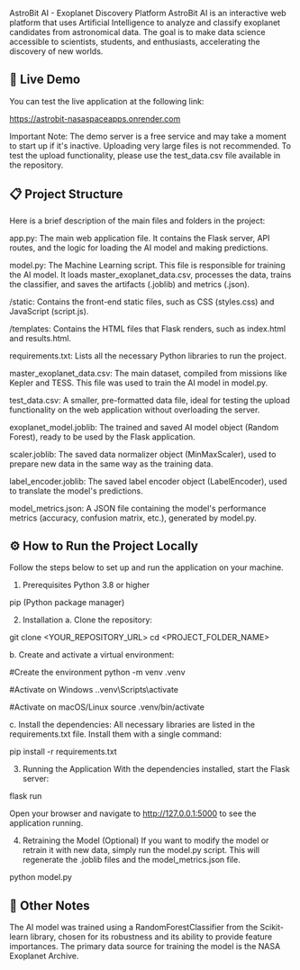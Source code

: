 AstroBit AI - Exoplanet Discovery Platform
AstroBit AI is an interactive web platform that uses Artificial Intelligence to analyze and classify exoplanet candidates from astronomical data. The goal is to make data science accessible to scientists, students, and enthusiasts, accelerating the discovery of new worlds.

## 🚀 Live Demo
You can test the live application at the following link:

https://astrobit-nasaspaceapps.onrender.com

Important Note: The demo server is a free service and may take a moment to start up if it's inactive. Uploading very large files is not recommended. To test the upload functionality, please use the test_data.csv file available in the repository.

## 📋 Project Structure
Here is a brief description of the main files and folders in the project:


app.py: The main web application file. It contains the Flask server, API routes, and the logic for loading the AI model and making predictions.

model.py: The Machine Learning script. This file is responsible for training the AI model. It loads master_exoplanet_data.csv, processes the data, trains the classifier, and saves the artifacts (.joblib) and metrics (.json).

/static: Contains the front-end static files, such as CSS (styles.css) and JavaScript (script.js).

/templates: Contains the HTML files that Flask renders, such as index.html and results.html.

requirements.txt: Lists all the necessary Python libraries to run the project.

master_exoplanet_data.csv: The main dataset, compiled from missions like Kepler and TESS. This file was used to train the AI model in model.py.

test_data.csv: A smaller, pre-formatted data file, ideal for testing the upload functionality on the web application without overloading the server.

exoplanet_model.joblib: The trained and saved AI model object (Random Forest), ready to be used by the Flask application.

scaler.joblib: The saved data normalizer object (MinMaxScaler), used to prepare new data in the same way as the training data.

label_encoder.joblib: The saved label encoder object (LabelEncoder), used to translate the model's predictions.

model_metrics.json: A JSON file containing the model's performance metrics (accuracy, confusion matrix, etc.), generated by model.py.

## ⚙️ How to Run the Project Locally
Follow the steps below to set up and run the application on your machine.

1. Prerequisites
Python 3.8 or higher

pip (Python package manager)

2. Installation
a. Clone the repository:

git clone <YOUR_REPOSITORY_URL>
cd <PROJECT_FOLDER_NAME>

b. Create and activate a virtual environment:

#Create the environment
python -m venv .venv

#Activate on Windows
.\.venv\Scripts\activate

#Activate on macOS/Linux
source .venv/bin/activate

c. Install the dependencies:
All necessary libraries are listed in the requirements.txt file. Install them with a single command:

pip install -r requirements.txt

3. Running the Application
With the dependencies installed, start the Flask server:

flask run

Open your browser and navigate to http://127.0.0.1:5000 to see the application running.

4. Retraining the Model (Optional)
If you want to modify the model or retrain it with new data, simply run the model.py script. This will regenerate the .joblib files and the model_metrics.json file.

python model.py

## 📝 Other Notes
The AI model was trained using a RandomForestClassifier from the Scikit-learn library, chosen for its robustness and its ability to provide feature importances.
The primary data source for training the model is the NASA Exoplanet Archive.
